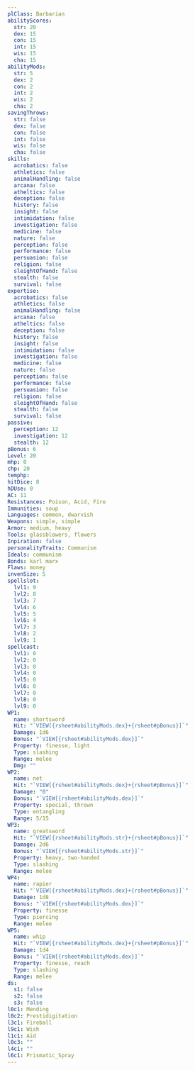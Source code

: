 ```yaml
---
plClass: Barbarian
abilityScores:
  str: 20
  dex: 15
  con: 15
  int: 15
  wis: 15
  cha: 15
abilityMods:
  str: 5
  dex: 2
  con: 2
  int: 2
  wis: 2
  cha: 2
savingThrows:
  str: false
  dex: false
  con: false
  int: false
  wis: false
  cha: false
skills:
  acrobatics: false
  athletics: false
  animalHandling: false
  arcana: false
  atheltics: false
  deception: false
  history: false
  insight: false
  intimidation: false
  investigation: false
  medicine: false
  nature: false
  perception: false
  performance: false
  persuasion: false
  religion: false
  sleightOfHand: false
  stealth: false
  survival: false
expertise:
  acrobatics: false
  athletics: false
  animalHandling: false
  arcana: false
  atheltics: false
  deception: false
  history: false
  insight: false
  intimidation: false
  investigation: false
  medicine: false
  nature: false
  perception: false
  performance: false
  persuasion: false
  religion: false
  sleightOfHand: false
  stealth: false
  survival: false
passive:
  perception: 12
  investigation: 12
  stealth: 12
pBonus: 6
Level: 20
mhp: 0
chp: 20
temphp: 
hitDice: 8
hDUse: 0
AC: 11
Resistances: Poison, Acid, Fire
Immunities: soup
Languages: common, dwarvish
Weapons: simple, simple
Armor: medium, heavy
Tools: glassblowers, flowers
Inpiration: false
personalityTraits: Communism
Ideals: communism
Bonds: karl marx
Flaws: money
invenSize: 5
spellslot:
  lvl1: 9
  lvl2: 8
  lvl3: 7
  lvl4: 6
  lvl5: 5
  lvl6: 4
  lvl7: 3
  lvl8: 2
  lvl9: 1
spellcast:
  lvl1: 0
  lvl2: 0
  lvl3: 0
  lvl4: 0
  lvl5: 0
  lvl6: 0
  lvl7: 0
  lvl8: 0
  lvl9: 0
WP1:
  name: shortsword
  Hit: "`VIEW[{rsheet#abilityMods.dex}+{rsheet#pBonus}]`"
  Damage: 1d6
  Bonus: "`VIEW[{rsheet#abilityMods.dex}]`"
  Property: finesse, light
  Type: slashing
  Range: melee
  Dmg: ""
WP2:
  name: net
  Hit: "`VIEW[{rsheet#abilityMods.dex}+{rsheet#pBonus}]`"
  Damage: "0"
  Bonus: "`VIEW[{rsheet#abilityMods.dex}]`"
  Property: special, thrown
  Type: entangling
  Range: 5/15
WP3:
  name: greatsword
  Hit: "`VIEW[{rsheet#abilityMods.str}+{rsheet#pBonus}]`"
  Damage: 2d6
  Bonus: "`VIEW[{rsheet#abilityMods.str}]`"
  Property: heavy, two-handed
  Type: slashing
  Range: melee
WP4:
  name: rapier
  Hit: "`VIEW[{rsheet#abilityMods.dex}+{rsheet#pBonus}]`"
  Damage: 1d8
  Bonus: "`VIEW[{rsheet#abilityMods.dex}]`"
  Property: finesse
  Type: piercing
  Range: melee
WP5:
  name: whip
  Hit: "`VIEW[{rsheet#abilityMods.dex}+{rsheet#pBonus}]`"
  Damage: 1d4
  Bonus: "`VIEW[{rsheet#abilityMods.dex}]`"
  Property: finesse, reach
  Type: slashing
  Range: melee
ds:
  s1: false
  s2: false
  s3: false
l0c1: Mending
l0c2: Prestidigitation
l3c1: Fireball
l9c1: Wish
l1c1: Aid
l0c3: ""
l4c1: ""
l6c1: Prismatic_Spray
---
```



